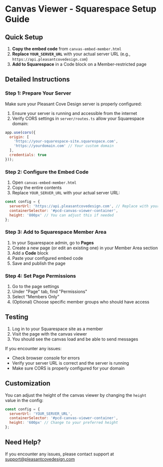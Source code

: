# Canvas Viewer - Squarespace Setup Guide

## Quick Setup

1. **Copy the embed code** from `canvas-embed-member.html`
2. **Replace `YOUR_SERVER_URL`** with your actual server URL (e.g., `https://api.pleasantcovedesign.com`)
3. **Add to Squarespace** in a Code block on a Member-restricted page

## Detailed Instructions

### Step 1: Prepare Your Server

Make sure your Pleasant Cove Design server is properly configured:

1. Ensure your server is running and accessible from the internet
2. Verify CORS settings in `server/routes.ts` allow your Squarespace domain:

```javascript
app.use(cors({
  origin: [
    'https://your-squarespace-site.squarespace.com',
    'https://yourdomain.com' // Your custom domain
  ],
  credentials: true
}));
```

### Step 2: Configure the Embed Code

1. Open `canvas-embed-member.html`
2. Copy the entire contents
3. Replace `YOUR_SERVER_URL` with your actual server URL:

```javascript
const config = {
  serverUrl: 'https://api.pleasantcovedesign.com', // Replace with your actual URL
  containerSelector: '#pcd-canvas-viewer-container',
  height: '800px' // You can adjust this if needed
};
```

### Step 3: Add to Squarespace Member Area

1. In your Squarespace admin, go to **Pages**
2. Create a new page (or edit an existing one) in your Member Area section
3. Add a **Code** block
4. Paste your configured embed code
5. Save and publish the page

### Step 4: Set Page Permissions

1. Go to the page settings
2. Under "Page" tab, find "Permissions"
3. Select "Members Only"
4. (Optional) Choose specific member groups who should have access

## Testing

1. Log in to your Squarespace site as a member
2. Visit the page with the canvas viewer
3. You should see the canvas load and be able to send messages

If you encounter any issues:
- Check browser console for errors
- Verify your server URL is correct and the server is running
- Make sure CORS is properly configured for your domain

## Customization

You can adjust the height of the canvas viewer by changing the `height` value in the config:

```javascript
const config = {
  serverUrl: 'YOUR_SERVER_URL',
  containerSelector: '#pcd-canvas-viewer-container',
  height: '600px' // Change to your preferred height
};
```

## Need Help?

If you encounter any issues, please contact support at support@pleasantcovedesign.com